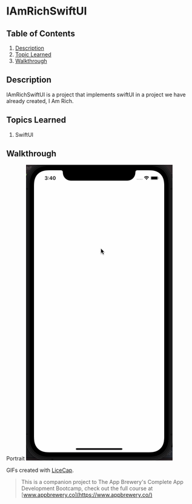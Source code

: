 # IAmRichSwiftUI

## Table of Contents
1. [Description](#Description)
2. [Topic Learned](#Topics-Learned)
3. [Walkthrough](#Walkthrough)

## Description
IAmRichSwiftUI is a project that implements swiftUI in a project we have already created, I Am Rich. 

## Topics Learned
1. SwiftUI

## Walkthrough

Portrait
![](Documentation/IAmRichSwiftUI.gif) 

GIFs created with [LiceCap](http://www.cockos.com/licecap/).

>This is a companion project to The App Brewery's Complete App Development Bootcamp, check out the full course at [www.appbrewery.co](https://www.appbrewery.co/)
